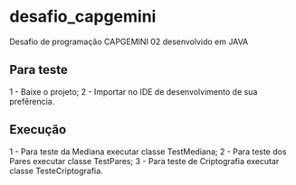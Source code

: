 # desafio_capgemini
Desafio de programação CAPGEMINI 02 desenvolvido em JAVA
## Para teste
1 - Baixe o projeto;
2 - Importar no IDE de desenvolvimento de sua prefêrencia.

## Execução
1 - Para teste da Mediana executar classe TestMediana;
2 - Para teste dos Pares executar classe TestPares;
3 - Para teste de Criptografia executar classe TesteCriptografia.

